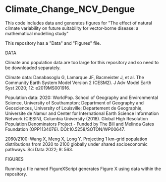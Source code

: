 # Climate_Change_NCV_Dengue
This code includes data and generates figures for "The effect of natural climate variability on future suitability for vector-borne disease: a mathematical modelling study"

This repository has a "Data" and "Figures" file.

DATA

Climate and population data are too large for this repository and so need to be downloaded separately.

Climate data: Danabasoglu G, Lamarque JF, Bacmeister J, et al. The Community Earth System Model Version 2 (CESM2). J Adv Model Earth Syst 2020; 12: e2019MS001916.

Population data: 2020: WorldPop. School of Geography and Environmental Science, University of Southampton; Department of Geography and Geosciences, University of Louisville; Departement de Geographie, Universite de Namur and Center for International Earth Science Information Network (CIESIN), Columbia University (2018). Global High Resolution Population Denominators Project - Funded by The Bill and Melinda Gates Foundation (OPP1134076). DOI:10.5258/SOTON/WP00647.

2060/2100: Wang X, Meng X, Long Y. Projecting 1 km-grid population distributions from 2020 to 2100 globally under shared socioeconomic pathways. Sci Data 2022; 9: 563.

FIGURES

Running a file named FigureXScript generates Figure X using data within the repository.
